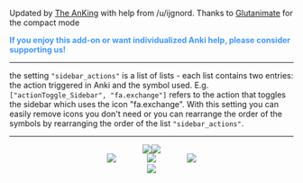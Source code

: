 Updated by [The AnKing](https://www.ankingmed.com) with help from /u/ijgnord. Thanks to [Glutanimate](https://www.glutanimate.com) for the compact mode

<div style="color: #4297F9;"><b>If you enjoy this add-on or want individualized Anki help, please consider supporting us!</b></div>

---

the setting `"sidebar_actions"` is a list of lists - each list contains two entries: the action triggered in Anki and the symbol used. E.g. `["actionToggle_Sidebar", "fa.exchange"]` refers to the action that toggles the sidebar which uses the icon "fa.exchange". With this setting you can easily remove icons you don't need or you can rearrange the order of the symbols by rearranging the order of the list `"sidebar_actions"`. 

---

<center><div style="vertical-align:middle;"><a href="https://www.ankingmed.com"><img src="/_addons/46611790/AnKing/AnKingSmall.png"></a><a href="https://www.ankingmed.com"><img src="/_addons/46611790/AnKing/TheAnKing.png"></a></div></center>

<center><a href="https://www.facebook.com/ankingmed"><img src="/_addons/46611790/AnKing/Facebook.jpg"></a>
&nbsp;&nbsp;&nbsp;&nbsp;&nbsp;&nbsp;&nbsp;&nbsp;&nbsp;&nbsp;&nbsp;&nbsp;&nbsp;<a href="https://www.instagram.com/ankingmed"><img src="/_addons/46611790/AnKing/Instagram.jpg"></a>
&nbsp;&nbsp;&nbsp;&nbsp;&nbsp;&nbsp;&nbsp;&nbsp;&nbsp;&nbsp;&nbsp;&nbsp;&nbsp;<a href="https://www.youtube.com/theanking"><img src="/_addons/46611790/AnKing/YouTube.jpg"></a></center>

<center><a href="https://www.patreon.com/ankingmed"><img src="/_addons/46611790/AnKing/Patreon.jpg"></a></center>
